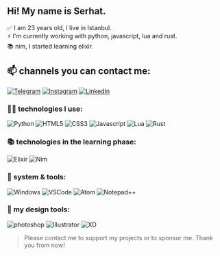 ## Hi! My name is Serhat.
✅ I am 23 years old, I live in Istanbul. <br>
⚡️ I'm currently working with python, javascript, lua and rust.<br>
📚 nim, I started learning elixir.<br>
## 📫 channels you can contact me:
[![Telegram](https://img.shields.io/badge/Telegram-2CA5E0?style=for-the-badge&logo=telegram&logoColor=white)](https://t.me/serhatparsp)
[![Instagram](https://img.shields.io/badge/Instagram-E4405F?style=for-the-badge&logo=instagram&logoColor=white)](https://instagram.com/serhatpars.space)
[![LinkedIn](https://img.shields.io/badge/LinkedIn-0077B5?style=for-the-badge&logo=linkedin&logoColor=white)](https://www.linkedin.com/in/serhatpars/)

### 👨‍💻 technologies I use:
![Python](https://img.shields.io/badge/Python-3776AB?style=for-the-badge&logo=python&logoColor=white)
![HTML5](https://img.shields.io/badge/HTML5-E34F26?style=for-the-badge&logo=html5&logoColor=white)
![CSS3](https://img.shields.io/badge/CSS3-1572B6?style=for-the-badge&logo=css3&logoColor=white)
![Javascript](https://img.shields.io/badge/JavaScript-323330?style=for-the-badge&logo=javascript&logoColor=F7DF1E)
![Lua](https://img.shields.io/badge/Lua-2C2D72?style=for-the-badge&logo=lua&logoColor=white)
![Rust](https://img.shields.io/badge/Rust-black?style=for-the-badge&logo=rust&logoColor=#E57324)

### 📚 technologies in the learning phase:
![Elixir](https://img.shields.io/badge/Elixir-4B275F?style=for-the-badge&logo=elixir&logoColor=white)
![Nim](https://img.shields.io/badge/Nim-171921?style=for-the-badge&logo=nim&logoColor=FFE220)

### 🧰 system & tools:
![Windows](https://img.shields.io/badge/Windows-0078D6?style=for-the-badge&logo=windows&logoColor=white)
![VSCode](https://img.shields.io/badge/Visual_Studio_Code-0078D4?style=for-the-badge&logo=visual%20studio%20code&logoColor=white)
![Atom](https://img.shields.io/badge/Atom-001219?style=for-the-badge&logo=Atom&logoColor=white)
![Notepad++](https://img.shields.io/badge/Notepad++-90E59A.svg?style=for-the-badge&logo=notepad%2B%2B&logoColor=black)

### 🎨 my design tools:
![photoshop](https://img.shields.io/badge/Adobe-Photoshop-31A8FF?style=for-the-badge&logo=Adobe-Photoshop&labelColor=0a446b&logoWidth=15)
![Illustrator](https://img.shields.io/badge/Adobe%20Illustrator-FF9A00?style=for-the-badge&logo=adobe%20illustrator&logoColor=white)
![XD](https://img.shields.io/badge/Adobe%20XD-470137?style=for-the-badge&logo=Adobe%20XD&logoColor=#FF61F6)

> Please contact me to support my projects or to sponsor me. Thank you from now!













